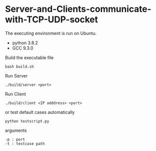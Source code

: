# Server-and-Clients-communicate-with-TCP-UDP-socket
The executing environment is run on Ubuntu.
* python 3.8.2
* GCC 9.3.0

Build the executable file

```
bash build.sh
```

Run Server

```
./build/server <port>
```

Run Client

```
./build/client <IP adddress> <port>
```

or test default cases automatically

```
python testscript.py
```

arguments
```
-p : port
-t : testcase path
```


